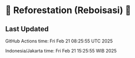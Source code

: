 
# 🌳 Reforestation (Reboisasi) 🌲

## Last Updated

GitHub Actions time: Fri Feb 21 08:25:55 UTC 2025

Indonesia/Jakarta time: Fri Feb 21 15:25:55 WIB 2025
